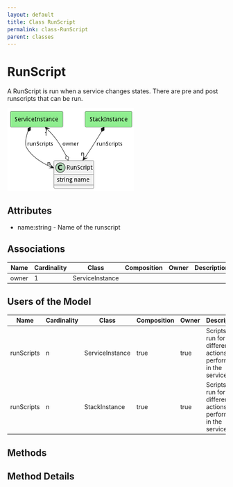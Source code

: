 ```yaml
---
layout: default
title: Class RunScript
permalink: class-RunScript
parent: classes
---
```


# RunScript

A RunScript is run when a service changes states. There are pre and post runscripts that can be run.

![Logical Diagram](./logical.png)

## Attributes

* name:string - Name of the runscript


## Associations

| Name | Cardinality | Class | Composition | Owner | Description |
| --- | --- | --- | --- | --- | --- |
| owner | 1 | ServiceInstance |  |  |  |



## Users of the Model

| Name | Cardinality | Class | Composition | Owner | Description |
| --- | --- | --- | --- | --- | --- |
| runScripts | n | ServiceInstance | true | true | Scripts to run for the different actions performed in the service |
| runScripts | n | StackInstance | true | true | Scripts to run for the different actions performed in the service |





## Methods


<h2>Method Details</h2>
    

